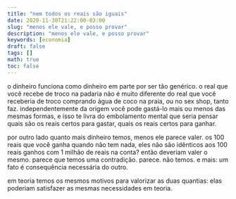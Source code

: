 ```yaml
---
title: "nem todos os reais são iguais"
date: 2020-11-30T21:22:00-03:00
slug: "menos ele vale, e posso provar"
description: "menos ele vale, e posso provar"
keywords: [economia]
draft: false
tags: []
math: true
toc: false
---
```


o dinheiro funciona como dinheiro em parte por ser tão genérico. o real que você recebe de troco na padaria não é muito diferente do real que você receberia de troco comprando água de coco na praia, ou no sex shop, tanto faz. independentemente da origem você pode gastá-lo mais ou menos das mesmas formas, e isso te livra do embolamento mental que seria pensar quais são os reais certos para gastar, quais os reais certos para ganhar.

por outro lado quanto mais dinheiro temos, menos ele parece valer. os 100 reais que você ganha quando não tem nada, eles não são idênticos aos 100 reais ganhos com 1 milhão de reais na conta? então deveriam valer o mesmo. parece que temos uma contradição. parece. não temos. e mais: um fato é consequência necessária do outro.

em teoria temos os mesmos motivos para valorizar as duas quantias: elas poderiam satisfazer as mesmas necessidades em teoria. 

